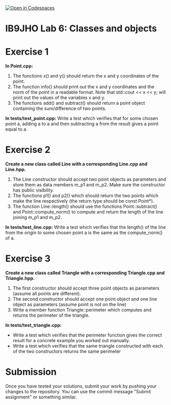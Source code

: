 [![Open in Codespaces](https://classroom.github.com/assets/launch-codespace-2972f46106e565e64193e422d61a12cf1da4916b45550586e14ef0a7c637dd04.svg)](https://classroom.github.com/open-in-codespaces?assignment_repo_id=17303109)
# IB9JHO Lab 6: Classes and objects

# Exercise 1
**In Point.cpp:**
1) The functions x() and y() should return the x and y coordinates of the point.
2) The function info() should print out the x and y coordinates and the norm of the point in a 
readable format. Note that std::cout << x << y; will print out the values of the variables x and 
y.
3) The functions add() and subtract() should return a point object containing the 
sum/difference of two points.

**In tests/test_point.cpp:**
Write a test which verifies that for some chosen point a, adding a to a
and then subtracting a from the result gives a point equal to a.

# Exercise 2
**Create a new class called Line with a corresponding Line.cpp and Line.hpp.**
1) The Line constructor should accept two point objects as parameters and store them as data
members m_p1 and m_p2. Make sure the constructor has public visibility.
2) The functions p1() and p2() which should return the two points which make the line 
respectively (the return type should be const Point*).
3) The function Line::length() should use the functions Point::subtract() and 
Point::compute_norm() to compute and return the length of the line joining m_p1 and 
m_p2.

**In tests/test_line.cpp:**
Write a test which verifies that the length() of the line from the origin to 
some chosen point a is the same as the compute_norm() of a.

# Exercise 3
**Create a new class called Triangle with a corresponding Triangle.cpp and Triangle.hpp.**
1) The first constructor should accept three point objects as parameters (assume all points are 
different).
2) The second constructor should accept one point object and one line object as parameters 
(assume point is not on the line)
3) Write a member function Triangle::perimeter which computes and returns the perimeter of 
the triangle.

**In tests/test_triangle.cpp:**
- Write a test which verifies that the perimeter function gives the correct result for a concrete example you worked 
out manually.
- Write a test which verifies that the same triangle constructed with each of the two constructors returns the same 
perimeter

# Submission
Once you have tested your solutions, submit your work by pushing your changes to the repository. You can use the commit message "Submit assignment" or something similar.